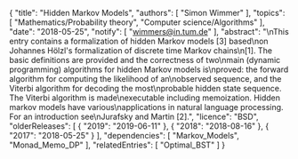 {
    "title": "Hidden Markov Models",
    "authors": [
        "Simon Wimmer"
    ],
    "topics": [
        "Mathematics/Probability theory",
        "Computer science/Algorithms"
    ],
    "date": "2018-05-25",
    "notify": [
        "wimmers@in.tum.de"
    ],
    "abstract": "\nThis entry contains a formalization of hidden Markov models [3] based\non Johannes Hölzl's formalization of discrete time Markov chains\n[1]. The basic definitions are provided and the correctness of two\nmain (dynamic programming) algorithms for hidden Markov models is\nproved: the forward algorithm for computing the likelihood of an\nobserved sequence, and the Viterbi algorithm for decoding the most\nprobable hidden state sequence. The Viterbi algorithm is made\nexecutable including memoization.  Hidden markov models have various\napplications in natural language processing. For an introduction see\nJurafsky and Martin [2].",
    "licence": "BSD",
    "olderReleases": [
        {
            "2019": "2019-06-11"
        },
        {
            "2018": "2018-08-16"
        },
        {
            "2017": "2018-05-25"
        }
    ],
    "dependencies": [
        "Markov_Models",
        "Monad_Memo_DP"
    ],
    "relatedEntries": [
        "Optimal_BST"
    ]
}
